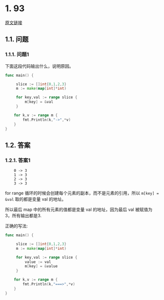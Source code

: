 # 1. 93

[原文链接](https://www.topgoer.cn/docs/gomianshiti/mian2)

## 1.1. 问题

### 1.1.1. 问题1

下面这段代码输出什么，说明原因。

```go
func main() {

     slice := []int{0,1,2,3}
     m := make(map[int]*int)

     for key,val := range slice {
         m[key] = &val
     }

    for k,v := range m {
        fmt.Println(k,"->",*v)
    }
}
```

## 1.2. 答案

### 1.2.1. 答案1

```
    0 -> 3
    1 -> 3
    2 -> 3
    3 -> 3
```

for range 循环的时候会创建每个元素的副本，而不是元素的引用，所以 `m[key] = &val` 取的都是变量 val 的地址。

所以最后 map 中的所有元素的值都是变量 val 的地址，因为最后 val 被赋值为3，所有输出都是3.

正确的写法:

```go
func main() {

     slice := []int{0,1,2,3}
     m := make(map[int]*int)

     for key,val := range slice {
         value := val
         m[key] = &value
     }

    for k,v := range m {
        fmt.Println(k,"===>",*v)
    }
}
```